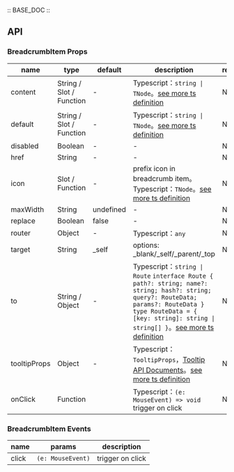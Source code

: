 :: BASE_DOC ::

## API

### BreadcrumbItem Props

name | type | default | description | required
-- | -- | -- | -- | --
content | String / Slot / Function | - | Typescript：`string \| TNode`。[see more ts definition](https://github.com/Tencent/tdesign-vue-next/blob/develop/src/common.ts) | N
default | String / Slot / Function | - | Typescript：`string \| TNode`。[see more ts definition](https://github.com/Tencent/tdesign-vue-next/blob/develop/src/common.ts) | N
disabled | Boolean | - | \- | N
href | String | - | \- | N
icon | Slot / Function | - | prefix icon in breadcrumb item。Typescript：`TNode`。[see more ts definition](https://github.com/Tencent/tdesign-vue-next/blob/develop/src/common.ts) | N
maxWidth | String | undefined | \- | N
replace | Boolean | false | \- | N
router | Object | - | Typescript：`any` | N
target | String | _self | options: _blank/_self/_parent/_top | N
to | String / Object | - | Typescript：`string \| Route` `interface Route { path?: string; name?: string; hash?: string; query?: RouteData; params?: RouteData }` `type RouteData = { [key: string]: string \| string[] }`。[see more ts definition](https://github.com/Tencent/tdesign-vue-next/tree/develop/src/breadcrumb/type.ts) | N
tooltipProps | Object | - | Typescript：`TooltipProps`，[Tooltip API Documents](./tooltip?tab=api)。[see more ts definition](https://github.com/Tencent/tdesign-vue-next/tree/develop/src/breadcrumb/type.ts) | N
onClick | Function |  | Typescript：`(e: MouseEvent) => void`<br/>trigger on click | N

### BreadcrumbItem Events

name | params | description
-- | -- | --
click | `(e: MouseEvent)` | trigger on click
